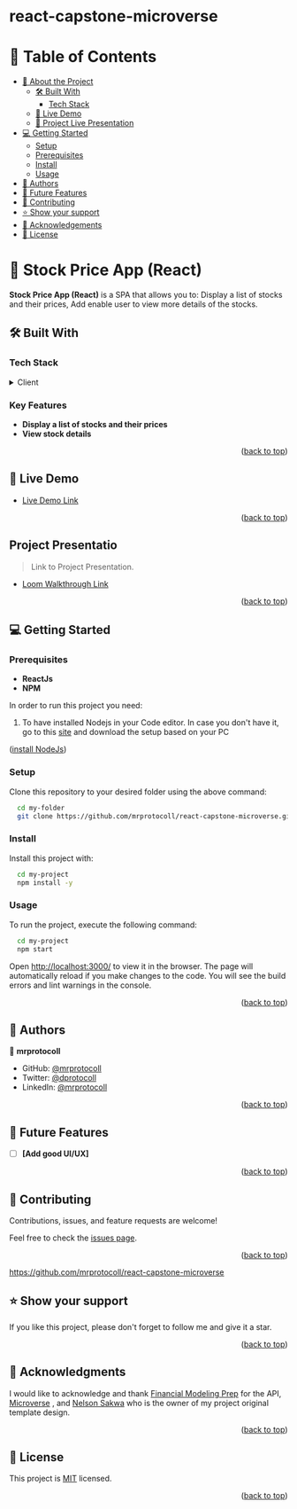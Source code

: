 # react-capstone-microverse

<a name="readme-top"></a>

<!-- TABLE OF CONTENTS -->

# 📗 Table of Contents

- [📖 About the Project](#about-project)
  - [🛠 Built With](#built-with)
    - [Tech Stack](#tech-stack)
  - [🚀 Live Demo](#live-demo)
  - [🚀 Project Live Presentation](#loom-demo)
- [💻 Getting Started](#getting-started)
  - [Setup](#setup)
  - [Prerequisites](#prerequisites)
  - [Install](#install)
  - [Usage](#usage)
- [👥 Authors](#authors)
- [🔭 Future Features](#future-features)
- [🤝 Contributing](#contributing)
- [⭐️ Show your support](#support)
- [🙏 Acknowledgements](#acknowledgements)
- [📝 License](#license)

<!-- PROJECT DESCRIPTION -->

# 📖 Stock Price App (React) <a name="about-project"></a>

**Stock Price App (React)** is a SPA that allows you to:  Display a list of stocks and their prices, Add enable user to view more details of the stocks.

## 🛠 Built With <a name="built-with"></a>

### Tech Stack <a name="tech-stack"></a>

<details>
  <summary>Client</summary>
  <ul>
    <li><a href="https://html.com/">Html</a></li>
    <li><a href="https://www.w3.org/Style/CSS/Overview.en.html">CSS</a></li>
    <li><a href="https://www.javascript.com/">JavaScript</a></li>
    <li><a href="https://reactjs.org/">react</a></li>
  </ul>
</details>

<!-- Features -->

### Key Features <a name="key-features"></a>

- **Display a list of stocks and their prices**
- **View stock details**

<p align="right">(<a href="#readme-top">back to top</a>)</p>

<!-- LIVE DEMO -->

## 🚀 Live Demo <a name="live-demo"></a>

- [Live Demo Link](https://mrprotocoll.github.io/react-capstone-microverse/)

<p align="right">(<a href="#readme-top">back to top</a>)</p>

<!-- Project Presentation -->
## Project Presentatio <a name="loom-demo"></a>

> Link to Project Presentation.

- [Loom Walkthrough Link](https://www.loom.com/share/1656210cf90147c7965e1e62a5e00273)

<p align="right">(<a href="#readme-top">back to top</a>)</p>

<!-- GETTING STARTED -->

## 💻 Getting Started <a name="getting-started"></a>


### Prerequisites

- **ReactJs**
- **NPM**

In order to run this project you need:
 
1. To have installed Nodejs in your Code editor. In case you don't have it, go to this <a href="https://nodejs.org/en/">site</a>  and download the setup based on your PC
<p align="left">(<a href="https://nodejs.org/en/">install NodeJs</a>)</p>

### Setup

Clone this repository to your desired folder using the above command:

```sh
  cd my-folder
  git clone https://github.com/mrprotocoll/react-capstone-microverse.git
```

### Install

Install this project with:

```sh
  cd my-project
  npm install -y
```

### Usage

To run the project, execute the following command:

```sh
  cd my-project
  npm start
```

Open <a href="http://localhost:3000/">http://localhost:3000/</a> to view it in the browser. The page will automatically reload if you make changes to the code. You will see the build errors and lint warnings in the console.

<p align="right">(<a href="#readme-top">back to top</a>)</p>

<!-- AUTHORS -->

## 👥 Authors <a name="authors"></a>

👤 **mrprotocoll**

- GitHub: [@mrprotocoll](https://github.com/mrprotocoll)
- Twitter: [@dprotocoll](https://twitter.com/dprotocoll)
- LinkedIn: [@mrprotocoll](https://www.linkedin.com/in/mrprotocoll)

<p align="right">(<a href="#readme-top">back to top</a>)</p>

<!-- Features -->
## 🔭 Future Features <a name="future-features"></a>

- [ ] **[Add good UI/UX]**

<p align="right">(<a href="#readme-top">back to top</a>)</p>

<!-- CONTRIBUTING -->

## 🤝 Contributing <a name="contributing"></a>

Contributions, issues, and feature requests are welcome!

Feel free to check the [issues page](../../issues/).

<p align="right">(<a href="#readme-top">back to top</a>)</p>

<!-- SUPPORT -->
https://github.com/mrprotocoll/react-capstone-microverse
## ⭐️ Show your support <a name="support"></a>

If you like this project, please don't forget to follow me and give it a star.

<p align="right">(<a href="#readme-top">back to top</a>)</p>


<!-- ACKNOWLEDGEMENTS -->

## 🙏 Acknowledgments <a name="acknowledgements"></a>

I would like to acknowledge and thank [Financial Modeling Prep](https://site.financialmodelingprep.com/) for the API, [Microverse](https://www.microverse.org/) , and [Nelson Sakwa](https://www.behance.net/sakwadesignstudio) who is the owner of my project original template design.

<p align="right">(<a href="#readme-top">back to top</a>)</p>

<!-- LICENSE -->

## 📝 License <a name="license"></a>

This project is [MIT](./LICENSE) licensed.

<p align="right">(<a href="#readme-top">back to top</a>)</p>